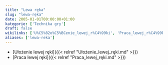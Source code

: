 ```yaml
---
title: "Lewa ręka"
slug: "lewa-ręka"
date: 2005-01-01T00:00:00+01:00
kategorie: ['Technika gry']
draft: false
wikilinks: ['U%C5%82o%C5%BCenie_lewej_r%C4%99ki', 'Praca_lewej_r%C4%99ki']
aliases: ['lewa-reka']
---
```

  - [Ułożenie lewej ręki]({{< relref "Ułożenie_lewej_ręki.md" >}})
  - [Praca lewej ręki]({{< relref "Praca_lewej_ręki.md" >}})

